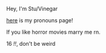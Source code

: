 Hey, I'm Stu/Vinegar

[here](https://en.pronouns.page/@Vinegr) is my pronouns page!

If you like horror movies marry me rn. 

16 *!!*, don't be weird


<!---
Viinegar/Viinegar is a ✨ special ✨ repository because its `README.md` (this file) appears on your GitHub profile.
You can click the Preview link to take a look at your changes.
--->
